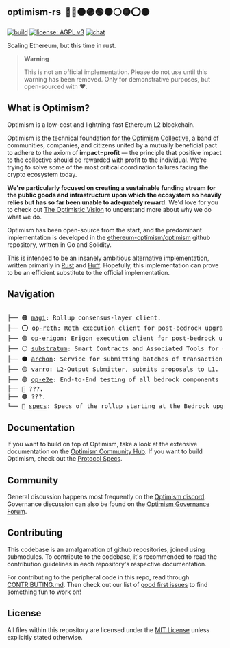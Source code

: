 ## optimism-rs &nbsp;:red_circle::large_blue_circle::orange_circle::purple_circle::green_circle::black_circle::white_circle::yellow_circle::o::brown_circle:

[![build](https://github.com/refcell/optimism-rs/actions/workflows/test.yml/badge.svg)](https://github.com/refcell/optimism-rs/actions/workflows/test.yml)
[![license: AGPL v3](https://img.shields.io/badge/License-AGPL_v3-blue.svg)](https://opensource.org/license/agpl-v3/)
[![chat](https://img.shields.io/badge/chat-discord-blue)](https://discord-gateway.optimism.io/)

Scaling Ethereum, but this time in rust.

> **Warning**
>
> This is not an official implementation. Please do not use until this warning has been removed. Only for demonstrative purposes, but open-sourced with ❤️.

## What is Optimism?

Optimism is a low-cost and lightning-fast Ethereum L2 blockchain.

Optimism is the technical foundation for [the Optimism Collective](https://app.optimism.io/announcement), a band of communities, companies, and citizens united by a mutually beneficial pact to adhere to the axiom of **impact=profit** — the principle that positive impact to the collective should be rewarded with profit to the individual.
We're trying to solve some of the most critical coordination failures facing the crypto ecosystem today.

**We're particularly focused on creating a sustainable funding stream for the public goods and infrastructure upon which the ecosystem so heavily relies but has so far been unable to adequately reward.**
We'd love for you to check out [The Optimistic Vision](https://www.optimism.io/vision) to understand more about why we do what we do.

Optimism has been open-source from the start, and the predominant implementation is developed in the [ethereum-optimism/optimism](https://github.com/ethereum-optimism/optimism) github repository, written in Go and Solidity.

This is intended to be an insanely ambitious alternative implementation, written primarily in [Rust](https://www.rust-lang.org/) and [Huff](https://huff.sh/). Hopefully, this implementation can prove to be an efficient substitute to the official implementation.

## Navigation

<pre>

├── 🟠 <a href="./magi">magi</a>: Rollup consensus-layer client.
├── ⭕ <a href="./op-reth">op-reth</a>: Reth execution client for post-bedrock upgrade (written in Golang - an alternative to op-geth and op-erigon).
├── 🟣 <a href="./op-erigon">op-erigon</a>: Erigon execution client for post-bedrock upgrade (written in Golang - an alternative to op-geth and op-reth).
├── ⚪ <a href="./substratum">substratum</a>: Smart Contracts and Associated Tools for Optimism.
├── ⚫ <a href="./archon">archon</a>: Service for submitting batches of transactions and results to L1.
├── 🟡 <a href="./varro">varro</a>: L2-Output Submitter, submits proposals to L1.
├── 🟢 <a href="./op-e2e">op-e2e</a>: End-to-End testing of all bedrock components in Rust.
├── 🔵 ???.
├── 🟤 ???.
└── 🔴 <a href="https://github.com/ethereum-optimism/optimism/tree/develop/specs">specs</a>: Specs of the rollup starting at the Bedrock upgrade [EXTERNAL].
</pre>

## Documentation

If you want to build on top of Optimism, take a look at the extensive documentation on the [Optimism Community Hub](http://community.optimism.io/).
If you want to build Optimism, check out the [Protocol Specs](./specs/).

## Community

General discussion happens most frequently on the [Optimism discord](https://discord.gg/optimism).
Governance discussion can also be found on the [Optimism Governance Forum](https://gov.optimism.io/).

## Contributing

This codebase is an amalgamation of github repositories, joined using submodules. To contribute to the codebase, it's recommended to read the contribution guidelines in each repository's respective documentation.

For contributing to the peripheral code in this repo, read through [CONTRIBUTING.md](./CONTRIBUTING.md). Then check out our list of [good first issues](https://github.com/ethereum-optimism/optimism/contribute) to find something fun to work on!

## License

All files within this repository are licensed under the [MIT License](https://github.com/ethereum-optimism/optimism/blob/master/LICENSE) unless explicitly stated otherwise.

